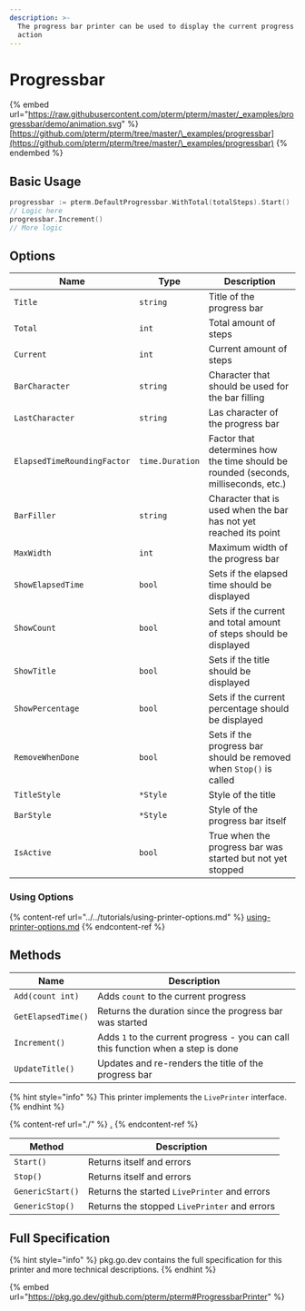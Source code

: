 ```yaml
---
description: >-
  The progress bar printer can be used to display the current progress of an
  action
---
```


# Progressbar

{% embed url="https://raw.githubusercontent.com/pterm/pterm/master/_examples/progressbar/demo/animation.svg" %}
[https://github.com/pterm/pterm/tree/master/\_examples/progressbar](https://github.com/pterm/pterm/tree/master/\_examples/progressbar)
{% endembed %}

## Basic Usage

```go
progressbar := pterm.DefaultProgressbar.WithTotal(totalSteps).Start()
// Logic here
progressbar.Increment()
// More logic
```

## Options

| Name                        | Type            | Description                                                                         |
| --------------------------- | --------------- | ----------------------------------------------------------------------------------- |
| `Title`                     | `string`        | Title of the progress bar                                                           |
| `Total`                     | `int`           | Total amount of steps                                                               |
| `Current`                   | `int`           | Current amount of steps                                                             |
| `BarCharacter`              | `string`        | Character that should be used for the bar filling                                   |
| `LastCharacter`             | `string`        | Las character of the progress bar                                                   |
| `ElapsedTimeRoundingFactor` | `time.Duration` | Factor that determines how the time should be rounded (seconds, milliseconds, etc.) |
| `BarFiller`                 | `string`        | Character that is used when the bar has not yet reached its point                   |
| `MaxWidth`                  | `int`           | Maximum width of the progress bar                                                   |
| `ShowElapsedTime`           | `bool`          | Sets if the elapsed time should be displayed                                        |
| `ShowCount`                 | `bool`          | Sets if the current and total amount of steps should be displayed                   |
| `ShowTitle`                 | `bool`          | Sets if the title should be displayed                                               |
| `ShowPercentage`            | `bool`          | Sets if the current percentage should be displayed                                  |
| `RemoveWhenDone`            | `bool`          | Sets if the progress bar should be removed when `Stop()` is called                  |
| `TitleStyle`                | `*Style`        | Style of the title                                                                  |
| `BarStyle`                  | `*Style`        | Style of the progress bar itself                                                    |
| `IsActive`                  | `bool`          | True when the progress bar was started but not yet stopped                          |

### Using Options

{% content-ref url="../../tutorials/using-printer-options.md" %}
[using-printer-options.md](../../tutorials/using-printer-options.md)
{% endcontent-ref %}

## Methods

| Name               | Description                                                                       |
| ------------------ | --------------------------------------------------------------------------------- |
| `Add(count int)`   | Adds `count` to the current progress                                              |
| `GetElapsedTime()` | Returns the duration since the progress bar was started                           |
| `Increment()`      | Adds `1` to the current progress - you can call this function when a step is done |
| `UpdateTitle()`    | Updates and re-renders the title of the progress bar                              |

{% hint style="info" %}
This printer implements the `LivePrinter` interface.
{% endhint %}

{% content-ref url="./" %}
[.](./)
{% endcontent-ref %}

| Method           | Description                                  |
| ---------------- | -------------------------------------------- |
| `Start()`        | Returns itself and errors                    |
| `Stop()`         | Returns itself and errors                    |
| `GenericStart()` | Returns the started `LivePrinter` and errors |
| `GenericStop()`  | Returns the stopped `LivePrinter` and errors |

## Full Specification

{% hint style="info" %}
pkg.go.dev contains the full specification for this printer and more technical descriptions.
{% endhint %}

{% embed url="https://pkg.go.dev/github.com/pterm/pterm#ProgressbarPrinter" %}
